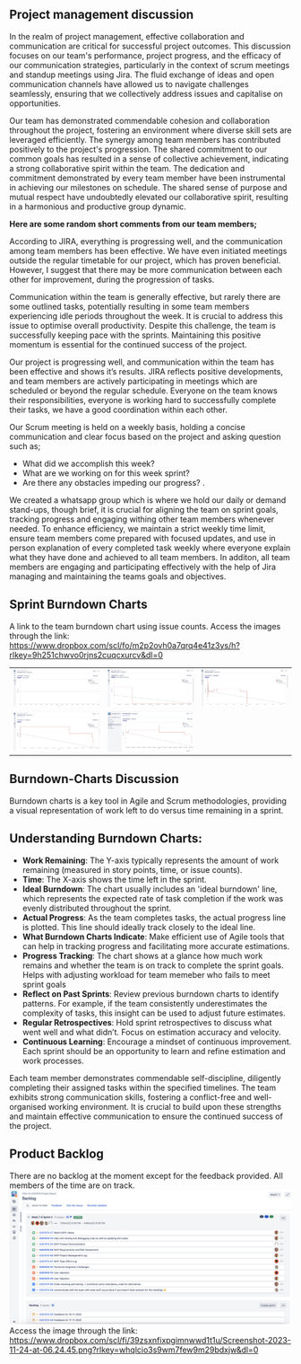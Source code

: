 ## Project management discussion

In the realm of project management, effective collaboration and communication are critical for successful project outcomes. This discussion focuses on our team's performance, project progress, and the efficacy of our communication strategies, particularly in the context of scrum meetings and standup meetings using Jira. The fluid exchange of ideas and open communication channels have allowed us to navigate challenges seamlessly, ensuring that we collectively address issues and capitalise on opportunities.

Our team has demonstrated commendable cohesion and collaboration throughout the project, fostering an environment where diverse skill sets are leveraged efficiently. The synergy among team members has contributed positively to the project's progression. The shared commitment to our common goals has resulted in a sense of collective achievement, indicating a strong collaborative spirit within the team. The dedication and commitment demonstrated by every team member have been instrumental in achieving our milestones on schedule. The shared sense of purpose and mutual respect have undoubtedly elevated our collaborative spirit, resulting in a harmonious and productive group dynamic.

**Here are some random short comments from our team members;**

According to JIRA, everything is progressing well, and the communication among team members has been effective. We have even initiated meetings outside the regular timetable for our project, which has proven beneficial. However, I suggest that there may be more communication between each other for improvement, during the progression of tasks.

Communication within the team is generally effective, but rarely there are some outlined tasks, potentially resulting in some team members experiencing idle periods throughout the week. It is crucial to address this issue to optimise overall productivity. Despite this challenge, the team is successfully keeping pace with the sprints. Maintaining this positive momentum is essential for the continued success of the project.

Our project is progressing well, and communication within the team has been effective and shows it’s results. JIRA reflects positive developments, and team members are actively participating in meetings which are scheduled or beyond the regular schedule. Everyone on the team knows their responsibilities, everyone is working hard to successfully complete their tasks, we have a good coordination within each other. 

Our Scrum meeting is held on a weekly basis, holding a concise communication and clear focus based on the project and asking question such as;

- What did we accomplish this week?
- What are we working on for this week sprint?
- Are there any obstacles impeding our progress? . 


We created a whatsapp group which is where we hold our daily or demand stand-ups, though brief, it is crucial for aligning the team on sprint goals,  tracking progress and engaging withing other team members whenever needed. To enhance efficiency, we maintain a strict weekly time limit, ensure team members come prepared with focused updates, and use in person explanation of every completed task weekly where everyone explain what they have done and achieved to all team members. In additon, all team members are engaging and participating effectively with the help of Jira managing and maintaining the teams goals and objectives. 

## Sprint Burndown Charts

A link to the team burndown chart using issue counts.
Access the images through the link: https://www.dropbox.com/scl/fo/m2p2ovh0a7qrq4e41z3ys/h?rlkey=9h251chwvo0rjns2cuqcxurcv&dl=0

<table>
  <tr>
    <td><img src="MVPFiles/charts/chartWeek3.png" alt="image"></td>
    <td><img src="MVPFiles/charts/chartWeek4.png" alt="image"></td>
    <td><img src="MVPFiles/charts/chartWeek5n6.png" alt="image"></td>
  </tr>
  <tr>
    <td><img src="MVPFiles/charts/chartWeek6.png" alt="image"></td>
    <td><img src="MVPFiles/charts/chartWeek7n9.png" alt="image"></td>
    <td></td> <!-- Empty cell for alignment -->
  </tr>
</table>

## Burndown-Charts Discussion

Burndown charts is a key tool in Agile and Scrum methodologies, providing a visual representation of work left to do versus time remaining in a sprint.

## Understanding Burndown Charts:

- **Work Remaining**: The Y-axis typically represents the amount of work remaining (measured in story points, time, or issue counts).
- **Time**: The X-axis shows the time left in the sprint.
- **Ideal Burndown**: The chart usually includes an 'ideal burndown' line, which represents the expected rate of task completion if the work was evenly distributed throughout the sprint.
- **Actual Progress**: As the team completes tasks, the actual progress line is plotted. This line should ideally track closely to the ideal line.
- **What Burndown Charts Indicate**: Make efficient use of Agile tools that can help in tracking progress and facilitating more accurate estimations.
- **Progress Tracking**: The chart shows at a glance how much work remains and whether the team is on track to complete the sprint goals. Helps with adjusting workload for team memeber who fails to meet sprint goals
- **Reflect on Past Sprints**: Review previous burndown charts to identify patterns. For example, if the team consistently underestimates the complexity of tasks, this insight can be used to adjust future estimates.
- **Regular Retrospectives**: Hold sprint retrospectives to discuss what went well and what didn’t. Focus on estimation accuracy and velocity.
- **Continuous Learning**: Encourage a mindset of continuous improvement. Each sprint should be an opportunity to learn and refine estimation and work processes.

Each team member demonstrates commendable self-discipline, diligently completing their assigned tasks within the specified timelines. The team exhibits strong communication skills, fostering a conflict-free and well-organised working environment. It is crucial to build upon these strengths and maintain effective communication to ensure the continued success of the project.


## Product Backlog
There are no backlog at the moment except for the feedback provided. All members of the time are on track.
<img src="MVPFiles\backlog.png" alt="image">
Access the image through the link: https://www.dropbox.com/scl/fi/39zsxnfixpgimnwwd1t1u/Screenshot-2023-11-24-at-06.24.45.png?rlkey=whqlcio3s9wm7few9m29bdxjw&dl=0

